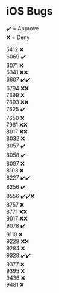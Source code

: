# iOS Bugs

✔️ = Approve  
❌ = Deny

5412 ❌  
6069 ✔️  
6071 ❌  
6341 ❌❌  
6607 ✔️✔️  
6794 ❌❌  
7399 ❌  
7603 ❌❌  
7625 ✔️  
7650 ❌  
7961 ❌❌  
8017 ❌❌  
8032 ❌  
8057 ✔️  
8058 ✔️  
8097 ❌  
8108 ❌  
8227 ✔️✔️  
8256 ✔️  
8556 ✔️✔️❌  
8757 ❌  
8771 ❌❌  
9017 ❌❌  
9078 ✔️  
9110 ❌  
9229 ❌❌  
9284 ❌  
9328 ✔️✔️  
9377 ❌  
9395 ❌  
9436 ❌  
9481 ❌
